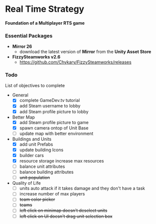 # Real Time Strategy
#### Foundation of a Multiplayer RTS game

### Essential Packages 
- <strong>Mirror 26</strong>
	- download the latest version of <strong>Mirror</strong> from the <strong>Unity Asset Store</strong>
- <strong>FizzySteamworks v2.6</strong>
	- https://github.com/Chykary/FizzySteamworks/releases
	
### Todo
List of objectives to complete

- General
	- [x] complete GameDev.tv tutorial
	- [x] add Steam username to lobby
	- [x] add Steam profile picture to lobby
- Better Map
	- [x] add Steam profile picture to game
	- [x] spawn camera ontop of Unit Base
	- [ ] update map with better environment
- Buildings and Units
	- [x] add unit Prefabs
	- [x] update building Icons
	- [x] builder cars 
	- [x] resource storage increase max resources
	- [ ] balance unit attributes
	- [ ] balance building attributes
	- [ ] ~~unit population~~
	
- Quality of Life
	- [ ] units auto attack if it takes damage and they don't have a task
	- [ ] increase number of max players
	- [ ] ~~team color picker~~
	- [ ] ~~teams~~
	- [ ] ~~left click on minimap doesn't deselect units~~
	- [ ] ~~left click on UI doesn't drag unit selection box~~